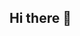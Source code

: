 ## Hi there 👋

<!--Meu nome é jeferson do nasciento

Estou estudando na Alura
Estou me desenvolvendo na linguagem JavaScript
Utilizo esse espaço para minha organização e compartilhamento dos meu projetos desenvolvidos
**jef028/jef028** is a ✨ _special_ ✨ repository because its `README.md` (this file) appears on your GitHub profile.

Here are some ideas to get you started:

- 🔭 I’m currently working on ...
- 🌱 I’m currently learning ...
- 👯 I’m looking to collaborate on ...
- 🤔 I’m looking for help with ...
- 💬 Ask me about ...
- 📫 How to reach me: ...
- 😄 Pronouns: ...
- ⚡ Fun fact: ...
![](link)-->
